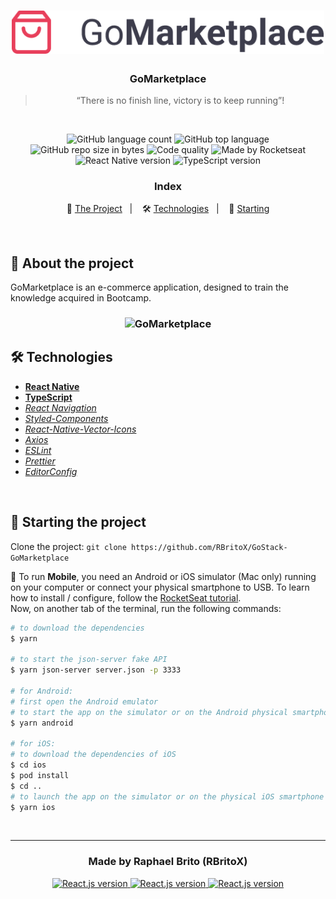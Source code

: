 <h1 align="center">
    <img alt="GoStack" src="./src/assets/logo@3x.png" width="500px" />
</h1>

<h3 align="center">
  GoMarketplace
</h3>

<blockquote align="center">
  “There is no finish line, victory is to keep running”!
</blockquote>

<br>

<p align="center">
  <img alt="GitHub language count" src="https://img.shields.io/github/languages/count/rbritox/gostack-gomarketplace">

  <img alt="GitHub top language" src="https://img.shields.io/github/languages/top/rbritox/gostack-gomarketplace">

  <img alt="GitHub repo size in bytes" src="https://img.shields.io/github/repo-size/rbritox/gostack-gomarketplace">

  <img alt="Code quality" src="https://app.codacy.com/project/badge/Grade/d5ed915160fe471799c1d4619adff3fd">

  <img alt="Made by Rocketseat" src="https://img.shields.io/github/license/rbritox/GoStack-Github-Explorer">

  <br>

  <img alt="React Native version" src="https://img.shields.io/badge/React_Native-v0.62.2-7159c1?style=flat&logoColor=60dafb&logo=react">

  <img alt="TypeScript version" src="https://img.shields.io/badge/TypeScript-v3.8.3-007acc?style=flat&logoColor=007acc&logo=typescript">
</p>

<h3 align="center">
  Index
</h3>

<p align="center">
  📝 <a href="#-about-the-project">The Project</a>&nbsp;&nbsp;&nbsp;|&nbsp;&nbsp;&nbsp;
  🛠 <a href="#-technologies">Technologies</a>&nbsp;&nbsp;&nbsp;|&nbsp;&nbsp;&nbsp;
  🏁 <a href="#-starting-the-project">Starting</a>
</p>

<br>

## 📝 About the project
GoMarketplace is an e-commerce application, designed to train the knowledge acquired in Bootcamp.
<h3 align="center">
  <img alt="GoMarketplace" src="https://user-images.githubusercontent.com/34657005/82595007-4a6a8900-9b7b-11ea-8971-28c34b51f79f.gif">

</h3>

## 🛠 Technologies
- **[React Native](https://reactnative.dev/)**
- **[TypeScript](https://www.typescriptlang.org/)**
- *[React Navigation](https://reactnavigation.org/)*
- *[Styled-Components](https://styled-components.com/)*
- *[React-Native-Vector-Icons](https://github.com/oblador/react-native-vector-icons)*
- *[Axios](https://nodemon.io/)*
- *[ESLint](https://eslint.org/)*
- *[Prettier](https://prettier.io/)*
- *[EditorConfig](https://editorconfig.org/)*

<br>

## 🏁 Starting the project
Clone the project: `git clone https://github.com/RBritoX/GoStack-GoMarketplace`

📱 To run **Mobile**, you need an Android or iOS simulator (Mac only) running on your computer or connect your physical smartphone to USB. To learn how to install / configure, follow the [RocketSeat tutorial](https://react-native.rocketseat.dev/).
<br>Now, on another tab of the terminal, run the following commands:

````zsh
# to download the dependencies
$ yarn

# to start the json-server fake API
$ yarn json-server server.json -p 3333

# for Android:
# first open the Android emulator
# to start the app on the simulator or on the Android physical smartphone connected to the USB device
$ yarn android

# for iOS:
# to download the dependencies of iOS
$ cd ios
$ pod install
$ cd ..
# to launch the app on the simulator or on the physical iOS smartphone connected to the USB device (only using Mac)
$ yarn ios
````
<br>

---

<h3 align="center">
  Made by Raphael Brito (RBritoX)
</h3>

<p align="center">
  <a href="https://www.linkedin.com/in/raphaellbrito/">
    <img alt="React.js version" src="https://img.shields.io/badge/LinkedIn-/in/raphaellbrito-0e76a8?style=flat&logoColor=white&logo=linkedin">
  </a>
  <a href="https://www.facebook.com/RaphaBrito">
    <img alt="React.js version" src="https://img.shields.io/badge/Facebook-/RaphaBrito-1778F2?style=flat&logoColor=white&logo=facebook">
  </a>
  <a href="https://www.instagram.com/raphaellbrito/">
    <img alt="React.js version" src="https://img.shields.io/badge/Instagram-@raphaellbrito-833AB4?style=flat&logoColor=white&logo=instagram">
  </a>
</p>
